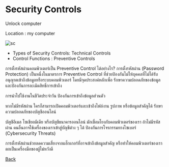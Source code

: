 # Security Controls 

Unlock computer

Location : my computer

![sc](picture/SC.jpg)

 - Types of Security Controls: Technical Controls
 - Control Functions : Preventive Controls

การตั้งรหัสผ่านคอมพิวเตอร์เป็น Preventive Control ได้อย่างไร?
การตั้งรหัสผ่าน (Password Protection) เป็นหนึ่งในมาตรการ Preventive Control ที่ช่วยป้องกันไม่ให้บุคคลที่ไม่ได้รับอนุญาตเข้าถึงข้อมูลหรือระบบคอมพิวเตอร์ โดยมีจุดประสงค์หลักเพื่อ รักษาความปลอดภัยของข้อมูลและป้องกันการละเมิดสิทธิ์การเข้าถึง

การนำไปใช้งานในชีวิตประจำวัน
ป้องกันการเข้าถึงข้อมูลส่วนตัว

หากไม่มีรหัสผ่าน ใครก็สามารถเปิดคอมพิวเตอร์และเข้าถึงไฟล์งาน รูปภาพ หรือข้อมูลสำคัญได้
รักษาความปลอดภัยของบัญชีออนไลน์

บัญชีอีเมล โซเชียลมีเดีย หรือบัญชีธนาคารออนไลน์ มักเชื่อมโยงกับคอมพิวเตอร์ของเรา ถ้าไม่มีรหัสผ่าน คนอื่นอาจใช้เครื่องของเราเข้าสู่บัญชีต่าง ๆ ได้
ป้องกันการโจรกรรมทางไซเบอร์ (Cybersecurity Threats)

การตั้งรหัสผ่านช่วยลดความเสี่ยงจากแฮ็กเกอร์ที่อาจเข้าถึงข้อมูลสำคัญ หรือทำให้คอมพิวเตอร์ของเราตกเป็นเครื่องมือของผู้ไม่หวังดี

[Back](README.md)

